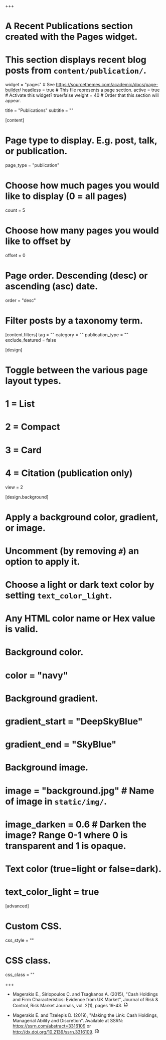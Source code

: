 +++
# A Recent Publications section created with the Pages widget.
# This section displays recent blog posts from `content/publication/`.

widget = "pages"  # See https://sourcethemes.com/academic/docs/page-builder/
headless = true  # This file represents a page section.
active = true  # Activate this widget? true/false
weight = 40  # Order that this section will appear.

title = "Publications"
subtitle = ""

[content]
  # Page type to display. E.g. post, talk, or publication.
  page_type = "publication"
  
  # Choose how much pages you would like to display (0 = all pages)
  count = 5
  
  # Choose how many pages you would like to offset by
  offset = 0

  # Page order. Descending (desc) or ascending (asc) date.
  order = "desc"

  # Filter posts by a taxonomy term.
  [content.filters]
    tag = ""
    category = ""
    publication_type = ""
    exclude_featured = false
  
[design]
  # Toggle between the various page layout types.
  #   1 = List
  #   2 = Compact
  #   3 = Card
  #   4 = Citation (publication only)
  view = 2
  
[design.background]
  # Apply a background color, gradient, or image.
  #   Uncomment (by removing `#`) an option to apply it.
  #   Choose a light or dark text color by setting `text_color_light`.
  #   Any HTML color name or Hex value is valid.
    
  # Background color.
  # color = "navy"
  
  # Background gradient.
  # gradient_start = "DeepSkyBlue"
  # gradient_end = "SkyBlue"
  
  # Background image.
  # image = "background.jpg"  # Name of image in `static/img/`.
  # image_darken = 0.6  # Darken the image? Range 0-1 where 0 is transparent and 1 is opaque.

  # Text color (true=light or false=dark).
  # text_color_light = true  
  
[advanced]
 # Custom CSS. 
 css_style = ""
 
 # CSS class.
 css_class = ""

+++

* Magerakis E., Siriopoulos C. and Tsagkanos A. (2015), "Cash Holdings and Firm Characteristics: Evidence from UK Market", Journal of Risk & Control, Risk Market Journals, vol. 2(1), pages 19-43. [<img src="img/pdf.png">](http://www.riskmarket.co.uk/jrc/journals-articles/issues/cash-holdings-and-firm-characteristics-evidence-from-uk-market/?download=attachment.pdf)

* Magerakis E. and Tzelepis D. (2019), "Making the Link: Cash Holdings, Managerial Ability and Discretion". Available at SSRN: https://ssrn.com/abstract=3316109 or http://dx.doi.org/10.2139/ssrn.3316109. [<img src="img/pdf.png">](https://papers.ssrn.com/sol3/Delivery.cfm/SSRN_ID3316109_code2448284.pdf?abstractid=3316109&mirid=1)

